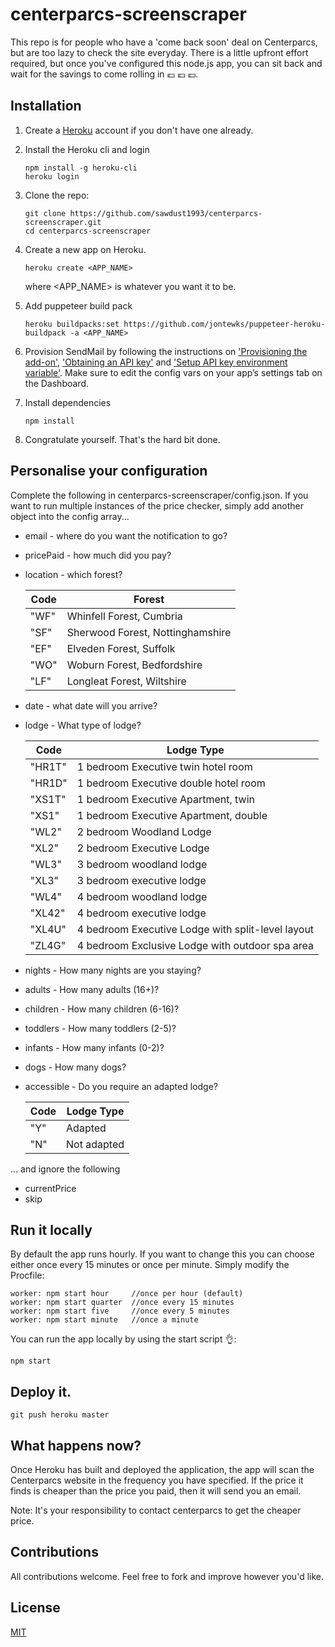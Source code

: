 # centerparcs-screenscraper
This repo is for people who have a 'come back soon' deal on Centerparcs, but are too lazy to check the site everyday. There is a little upfront effort required, but once you've configured this node.js app, you can sit back and wait for the savings to come rolling in :pound: :pound: :pound:.

## Installation
1. Create a [Heroku](https://www.heroku.com/) account if you don't have one already.

2. Install the Heroku cli and login
   ```
   npm install -g heroku-cli
   heroku login
   ```
   
2. Clone the repo:
   ```
   git clone https://github.com/sawdust1993/centerparcs-screenscraper.git
   cd centerparcs-screenscraper
   ```
   
3. Create a new app on Heroku.
   ```
   heroku create <APP_NAME>
   ```
   where <APP_NAME> is whatever you want it to be.
   
4. Add puppeteer build pack
   ```
   heroku buildpacks:set https://github.com/jontewks/puppeteer-heroku-buildpack -a <APP_NAME>
   ```
5. Provision SendMail by following the instructions on ['Provisioning the add-on'](https://devcenter.heroku.com/articles/sendgrid#provisioning-the-add-on), ['Obtaining an API key'](https://devcenter.heroku.com/articles/sendgrid#obtaining-an-api-key) and ['Setup API key environment variable'](https://devcenter.heroku.com/articles/sendgrid#setup-api-key-environment-variable). Make sure to edit the config vars on your app’s settings tab on the Dashboard.

6. Install dependencies
   ```
   npm install
   ```
   
7. Congratulate yourself. That's the hard bit done.

## Personalise your configuration
Complete the following in centerparcs-screenscraper/config.json. If you want to run multiple instances of the price checker, simply add another object into the config array...

* email - where do you want the notification to go?

* pricePaid - how much did you pay?

* location - which forest?

  Code | Forest
  --- | ---
  "WF" | Whinfell Forest, Cumbria
  "SF" | Sherwood Forest, Nottinghamshire
  "EF" | Elveden Forest, Suffolk
  "WO" | Woburn Forest, Bedfordshire
  "LF" | Longleat Forest, Wiltshire

* date - what date will you arrive?

* lodge - What type of lodge?

  Code | Lodge Type
  --- | ---
  "HR1T" | 1 bedroom Executive twin hotel room
  "HR1D" | 1 bedroom Executive double hotel room
  "XS1T" | 1 bedroom Executive Apartment, twin
  "XS1" | 1 bedroom Executive Apartment, double
  "WL2" | 2 bedroom Woodland Lodge
  "XL2" | 2 bedroom Executive Lodge
  "WL3" | 3 bedroom woodland lodge
  "XL3" | 3 bedroom executive lodge
  "WL4" | 4 bedroom woodland lodge
  "XL42" | 4 bedroom executive lodge
  "XL4U" | 4 bedroom Executive Lodge with split-level layout
  "ZL4G" | 4 bedroom Exclusive Lodge with outdoor spa area
                              
* nights - How many nights are you staying?

* adults - How many adults (16+)?

* children - How many children (6-16)?

* toddlers - How many toddlers (2-5)?

* infants - How many infants (0-2)?

* dogs - How many dogs?

* accessible - Do you require an adapted lodge?

  Code | Lodge Type
  --- | ---
  "Y" | Adapted
  "N" | Not adapted

... and ignore the following
* currentPrice
* skip

## Run it locally
By default the app runs hourly. If you want to change this you can choose either once every 15 minutes or once per minute. Simply modify the Procfile:
```
worker: npm start hour     //once per hour (default)
worker: npm start quarter  //once every 15 minutes
worker: npm start five     //once every 5 minutes
worker: npm start minute   //once a minute
```

You can run the app locally by using the start script :ok_hand::
```
npm start
```

## Deploy it.
```
git push heroku master
```

## What happens now?
Once Heroku has built and deployed the application, the app will scan the Centerparcs website in the frequency you have specified. If the price it finds is cheaper than the price you paid, then it will send you an email.

Note: It's your responsibility to contact centerparcs to get the cheaper price. 

## Contributions
All contributions welcome. Feel free to fork and improve however you'd like.

## License
[MIT](https://github.com/sawdust1993/centerparcs-screenscraper/blob/master/LICENSE)
